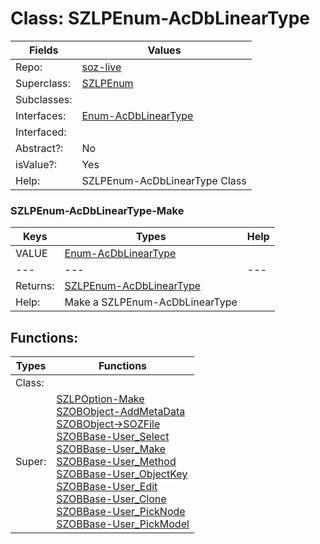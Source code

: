 
# Class:	SZLPEnum-AcDbLinearType

| Fields | Values |
| --------- | --------- |
| Repo: | [soz-live](/repos/soz-live.html) |
| Superclass: | [SZLPEnum](SZLPEnum.html) |
| Subclasses: |  |
| Interfaces: | [Enum-AcDbLinearType](Enum-AcDbLinearType.html) |
| Interfaced: |  |
| Abstract?: | No |
| isValue?: | Yes |
| Help: | SZLPEnum-AcDbLinearType Class |

### SZLPEnum-AcDbLinearType-Make

| Keys | Types | Help |
| --------- | --------- | --------- |
| VALUE | [Enum-AcDbLinearType](Enum-AcDbLinearType.html) |  |
| --- | --- | --- |
| Returns: | [SZLPEnum-AcDbLinearType](SZLPEnum-AcDbLinearType.html) |
| Help: | Make a SZLPEnum-AcDbLinearType |


## Functions:

| Types | Functions |
| --------- | --------- |
| Class: |  |
| Super: | [SZLPOption-Make](SZLPOption.html) <br> [SZOBObject-AddMetaData](SZOBObject.html) <br> [SZOBObject->SOZFile](SZOBObject.html) <br> [SZOBBase-User_Select](SZOBBase.html) <br> [SZOBBase-User_Make](SZOBBase.html) <br> [SZOBBase-User_Method](SZOBBase.html) <br> [SZOBBase-User_ObjectKey](SZOBBase.html) <br> [SZOBBase-User_Edit](SZOBBase.html) <br> [SZOBBase-User_Clone](SZOBBase.html) <br> [SZOBBase-User_PickNode](SZOBBase.html) <br> [SZOBBase-User_PickModel](SZOBBase.html) |


